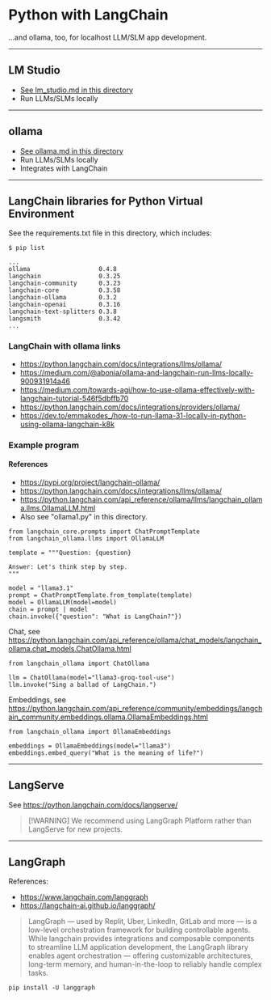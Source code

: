 # Python with LangChain

...and ollama, too, for localhost LLM/SLM app development.

---

## LM Studio

- [See lm_studio.md in this directory](docs/lm_studio.md)
- Run LLMs/SLMs locally

---

## ollama

- [See ollama.md in this directory](docs/ollama.md)
- Run LLMs/SLMs locally
- Integrates with LangChain

---

## LangChain libraries for Python Virtual Environment

See the requirements.txt file in this directory, which includes:

```
$ pip list

...
ollama                   0.4.8
langchain                0.3.25
langchain-community      0.3.23
langchain-core           0.3.58
langchain-ollama         0.3.2
langchain-openai         0.3.16
langchain-text-splitters 0.3.8
langsmith                0.3.42
...
```

### LangChain with ollama links

- https://python.langchain.com/docs/integrations/llms/ollama/
- https://medium.com/@abonia/ollama-and-langchain-run-llms-locally-900931914a46
- https://medium.com/towards-agi/how-to-use-ollama-effectively-with-langchain-tutorial-546f5dbffb70
- https://python.langchain.com/docs/integrations/providers/ollama/
- https://dev.to/emmakodes_/how-to-run-llama-31-locally-in-python-using-ollama-langchain-k8k

### Example program

#### References

- https://pypi.org/project/langchain-ollama/
- https://python.langchain.com/docs/integrations/llms/ollama/
- https://python.langchain.com/api_reference/ollama/llms/langchain_ollama.llms.OllamaLLM.html
- Also see "ollama1.py" in this directory.

```
from langchain_core.prompts import ChatPromptTemplate
from langchain_ollama.llms import OllamaLLM

template = """Question: {question}

Answer: Let's think step by step.
"""

model = "llama3.1"
prompt = ChatPromptTemplate.from_template(template)
model = OllamaLLM(model=model)
chain = prompt | model
chain.invoke({"question": "What is LangChain?"})
```

Chat, see https://python.langchain.com/api_reference/ollama/chat_models/langchain_ollama.chat_models.ChatOllama.html

```
from langchain_ollama import ChatOllama

llm = ChatOllama(model="llama3-groq-tool-use")
llm.invoke("Sing a ballad of LangChain.")
```

Embeddings, see https://python.langchain.com/api_reference/community/embeddings/langchain_community.embeddings.ollama.OllamaEmbeddings.html

```
from langchain_ollama import OllamaEmbeddings

embeddings = OllamaEmbeddings(model="llama3")
embeddings.embed_query("What is the meaning of life?")
```

---

## LangServe

See https://python.langchain.com/docs/langserve/

> [!WARNING] We recommend using LangGraph Platform rather than LangServe for new projects.

---

## LangGraph

References:
- https://www.langchain.com/langgraph 
- https://langchain-ai.github.io/langgraph/

> LangGraph — used by Replit, Uber, LinkedIn, GitLab and more — is a low-level
> orchestration framework for building controllable agents. While langchain provides 
> integrations and composable components to streamline LLM application development, 
> the LangGraph library enables agent orchestration — offering customizable architectures, 
> long-term memory, and human-in-the-loop to reliably handle complex tasks.

```
pip install -U langgraph
```
